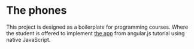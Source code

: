 # The phones

 
This project is designed as a boilerplate for programming courses. 
Where the student is offered to implement [the app](https://angular.github.io/angular-phonecat/step-14/app/#!/phones) from angular.js tutorial using native JavaScript.
